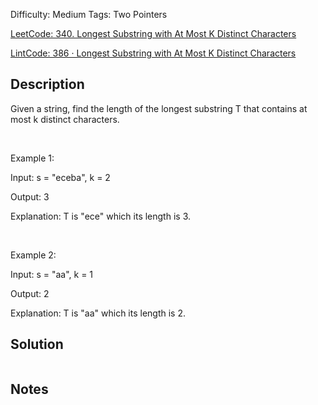 Difficulty: Medium
Tags: Two Pointers

[LeetCode: 340. Longest Substring with At Most K Distinct Characters](https://leetcode.com/problems/longest-substring-with-at-most-k-distinct-characters/)

[LintCode: 386 · Longest Substring with At Most K Distinct Characters](https://lintcode.com/problem/386 )

## Description 
Given a string, find the length of the longest substring T that contains at most k distinct characters.

 


Example 1:

Input: s = "eceba", k = 2 

Output: 3

Explanation: T is "ece" which its length is 3.

 


Example 2:

Input: s = "aa", k = 1

Output: 2

Explanation: T is "aa" which its length is 2.

## Solution 
 ```python 

 ``` 
## Notes